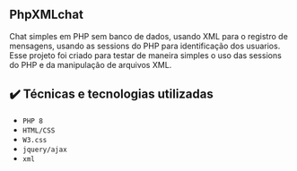 ## PhpXMLchat
Chat simples em PHP sem banco de dados, usando XML para o registro de mensagens, usando as sessions do PHP para identificação dos usuarios.<br>
Esse projeto foi criado para testar de maneira simples o uso das sessions do PHP e da manipulação de arquivos XML.

## ✔️ Técnicas e tecnologias utilizadas

- ``PHP 8``
- ``HTML/CSS``
- ``W3.css``
- ``jquery/ajax``
- ``xml``
